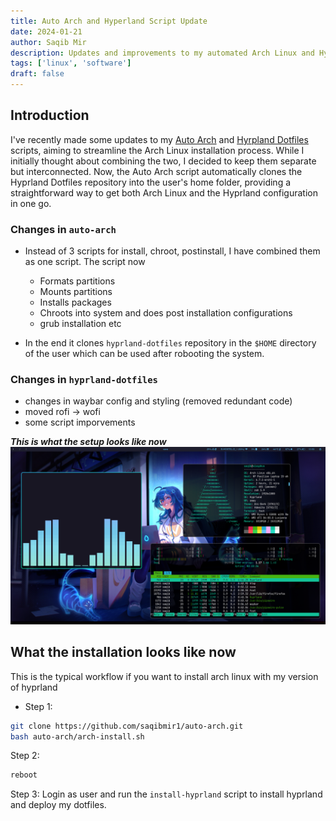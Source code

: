 ```yaml
---
title: Auto Arch and Hyperland Script Update
date: 2024-01-21
author: Saqib Mir
description: Updates and improvements to my automated Arch Linux and Hyperland installation scripts
tags: ['linux', 'software']
draft: false
---
```


## Introduction

I've recently made some updates to my [Auto Arch]() and [Hyrpland Dotfiles]() scripts, aiming to streamline the Arch Linux installation process. While I initially thought about combining the two, I decided to keep them separate but interconnected. Now, the Auto Arch script automatically clones the Hyprland Dotfiles repository into the user's home folder, providing a straightforward way to get both Arch Linux and the Hyprland configuration in one go.



### Changes in ```auto-arch```
- Instead of 3 scripts for install, chroot, postinstall, I have combined them as one script. The script now
    - Formats partitions
    - Mounts partitions
    - Installs packages
    - Chroots into system and does post installation configurations
    - grub installation etc

- In the end it clones ```hyprland-dotfiles``` repository in the ```$HOME``` directory of the user which can be used after robooting the system.

### Changes in ```hyprland-dotfiles```
- changes in waybar config and styling (removed redundant code)
- moved rofi -> wofi
- some script imporvements

***This is what the setup looks like now***
![sex.png](sex.png "sex?")

## What the installation looks like now
This is the typical workflow if you want to install arch linux with my version of hyprland

- Step 1:
```bash
git clone https://github.com/saqibmir1/auto-arch.git
bash auto-arch/arch-install.sh
```

Step 2:
```bash
reboot
```

Step 3:
Login as user and run the ```install-hyprland``` script to install hyprland and deploy my dotfiles.